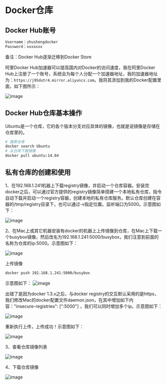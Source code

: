 # Docker仓库

## Docker Hub账号

```bash
Username：zhushengdocker
Password：xxxxxxx
```

备注：Docker Hub逐渐迁移到Docker Store

阿里Docker Hub加速器可以提高国内对Docker的访问速度，我在阿里Docker Hub上注册了一个账号，系统会为每个人分配一个加速器地址，我的加速器地址为：`https://j95dutr4.mirror.aliyuncs.com`。我将其添加到我的Docker配置里面，如下图所示：

![image](https://raw.githubusercontent.com/zhusheng/blog/master/docker/24.png)

## Docker Hub仓库基本操作

Ubuntu是一个仓库，它的各个版本分支对应具体的镜像，也就是说镜像是存储在仓库里的。

```bash
# 搜索仓库
docker search Ubuntu
# 从仓库下载镜像
docker pull ubuntu:14.04
```

## 私有仓库的创建和使用

1、在192.168.1.241机器上下载registry镜像，并启动一个仓库容器。安装完docker之后，可以通过官方提供的registry镜像简单搭建一个本地私有仓库，指令自动下载并启动一个registry容器，创建本地的私有仓库服务。默认仓库创建在容器的/tmp/registry目录下，也可以通过-v指定位置。监听端口为5000。示意图如下：

![image](https://raw.githubusercontent.com/zhusheng/blog/master/docker/25.png)

2、在Mac上或其它机器安装有docker的机器上上传镜像到仓库，在Mac上下载一个busybox镜像，然后改名为192.168.1.241:5000/busybox，我们注意到前面的名称为仓库的ip:5000。示意图如下：

![image](https://raw.githubusercontent.com/zhusheng/blog/master/docker/26.png)

上传镜像

```bash
docker push 192.168.1.241:5000/busybox
```

示意图如下：
![image](https://raw.githubusercontent.com/zhusheng/blog/master/docker/27.png)

出错了是因为docker 1.3.x之后，与docker registry的交互默认采用的是https，我们修改Mac的docker配置文件daemon.json，在其中增加如下内容："insecure-registries": ["<ip>:5000"] ，我们可以同时增加多个ip。示意图如下：

![image](https://raw.githubusercontent.com/zhusheng/blog/master/docker/28.png)

重新执行上传，上传成功！示意图如下：

![image](https://raw.githubusercontent.com/zhusheng/blog/master/docker/29.png)

3、查看仓库镜像列表

![image](https://raw.githubusercontent.com/zhusheng/blog/master/docker/30.png)

4、下载仓库镜像

![image](https://raw.githubusercontent.com/zhusheng/blog/master/docker/31.png)